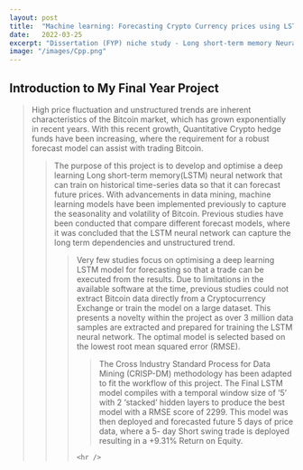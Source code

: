 ```yaml
---
layout: post
title:  "Machine learning: Forecasting Crypto Currency prices using LSTM Neural Networks (DEEP LEARNING)"
date:   2022-03-25
excerpt: "Dissertation (FYP) niche study - Long short-term memory Neural Network model building"
image: "/images/Cpp.png"
---
```


<h2>Introduction to My Final Year Project</h2>
<blockquote>
High price fluctuation and unstructured trends are inherent characteristics of the Bitcoin
market, which has grown exponentially in recent years. With this recent growth, Quantitative
Crypto hedge funds have been increasing, where the requirement for a robust forecast model
can assist with trading Bitcoin.
<blockquote>
The purpose of this project is to develop and optimise a deep learning Long short-term
memory(LSTM) neural network that can train on historical time-series data so that it can
forecast future prices. With advancements in data mining, machine learning models have
been implemented previously to capture the seasonality and volatility of Bitcoin. Previous
studies have been conducted that compare different forecast models, where it was concluded
that the LSTM neural network can capture the long term dependencies and unstructured
trend.
<blockquote>
Very few studies focus on optimising a deep learning LSTM model for forecasting so that a
trade can be executed from the results. Due to limitations in the available software at the
time, previous studies could not extract Bitcoin data directly from a Cryptocurrency
Exchange or train the model on a large dataset. This presents a novelty within the project as
over 3 million data samples are extracted and prepared for training the LSTM neural
network. The optimal model is selected based on the lowest root mean squared error
(RMSE).
<blockquote>
The Cross Industry Standard Process for Data Mining (CRISP-DM) methodology has been
adapted to fit the workflow of this project. The Final LSTM model compiles with a temporal
window size of ‘5’ with 2 ‘stacked’ hidden layers to produce the best model with a RMSE score
of 2299. This model was then deployed and forecasted future 5 days of price data, where a 5-
day Short swing trade is deployed resulting in a +9.31% Return on Equity.</blockquote>

	<hr />

